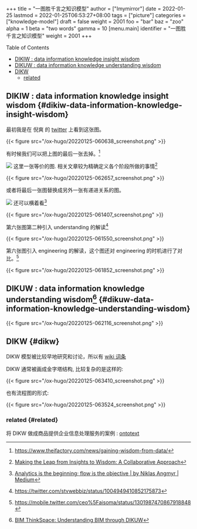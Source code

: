 +++
title = "一图胜千言之知识模型"
author = ["Imymirror"]
date = 2022-01-25
lastmod = 2022-01-25T06:53:27+08:00
tags = ["picture"]
categories = ["knowledge-model"]
draft = false
weight = 2001
foo = "bar"
baz = "zoo"
alpha = 1
beta = "two words"
gamma = 10
[menu.main]
  identifier = "一图胜千言之知识模型"
  weight = 2001
+++

<div class="ox-hugo-toc toc">
<div></div>

<div class="heading">Table of Contents</div>

- [DIKIW : data information knowledge insight wisdom](#dikiw-data-information-knowledge-insight-wisdom)
- [DIKUW : data information knowledge understanding wisdom](#dikuw-data-information-knowledge-understanding-wisdom)
- [DIKW](#dikw)
    - [related](#related)

</div>
<!--endtoc-->



## DIKIW : data information knowledge insight wisdom {#dikiw-data-information-knowledge-insight-wisdom}

最初我是在 倪爽 的 [twitter](https://twitter.com/nishuang/status/1294866717567520769) 上看到这张图。

{{< figure src="/ox-hugo/20220125-060638_screenshot.png" >}}

有时候我们可以把上图的最后一张去掉。[^fn:1]

![](/ox-hugo/20220125-061026_screenshot.png)
这里一张等价的图. 相关文章较为精确定义各个阶段所做的事情[^fn:2]

{{< figure src="/ox-hugo/20220125-062657_screenshot.png" >}}

或者将最后一张图替换成另外一张有递进关系的图。

![](/ox-hugo/20220125-061218_screenshot.png)
还可以横着看[^fn:3]

{{< figure src="/ox-hugo/20220125-061407_screenshot.png" >}}

第六张图第二种引入 understanding 的解读[^fn:4]

{{< figure src="/ox-hugo/20220125-061550_screenshot.png" >}}

第六张图引入 engineering 的解读，这个图还对 engineering 的时机进行了对比。[^fn:5]

{{< figure src="/ox-hugo/20220125-061852_screenshot.png" >}}


## DIKUW : data information knowledge understanding wisdom[^fn:6] {#dikuw-data-information-knowledge-understanding-wisdom}

{{< figure src="/ox-hugo/20220125-062116_screenshot.png" >}}


## DIKW {#dikw}

DIKW 模型被比较早地研究和讨论，所以有 [wiki 词条](https://en.wikipedia.org/wiki/DIKW%5Fpyramid)

DIKW 通常被画成金字塔结构, 比较复杂的是这样的:

{{< figure src="/ox-hugo/20220125-063410_screenshot.png" >}}

也有流程图的形式:

{{< figure src="/ox-hugo/20220125-063524_screenshot.png" >}}


### related {#related}

将 DIKW 做成商品提供企业信息处理服务的案例 : [ontotext](https://www.ontotext.com/)

[^fn:1]: <https://www.theifactory.com/news/gaining-wisdom-from-data/>
[^fn:2]: [Making the Leap from Insights to Wisdom: A Collaborative Approach](https://www.evalueserve.com/making-the-leap-from-insights-to-wisdom-a-collaborative-approach/)
[^fn:3]: [Analytics is the beginning; flow is the objective | by Niklas Angmyr | Medium](https://medium.com/@niklasangmyr/analytics-is-the-beginning-flow-is-the-objective-88f299ce9ae8)
[^fn:4]: <https://twitter.com/stvwebbiz/status/1004949410852175873>
[^fn:5]: <https://mobile.twitter.com/ceo%5Faisoma/status/1301987470867918848>
[^fn:6]: [BIM ThinkSpace: Understanding BIM through DIKUW](https://www.bimthinkspace.com/dikuw.html)